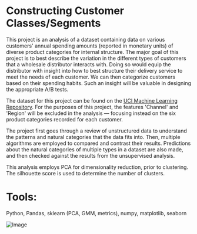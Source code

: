 # Constructing Customer Classes/Segments
This project is an analysis of a dataset containing data on various customers' annual spending amounts 
(reported in monetary units) of diverse product categories for internal structure. 
The major goal of this project is to best describe the variation in the different types of customers that a 
wholesale distributor interacts with. Doing so would equip the distributor with insight into how to best 
structure their delivery service to meet the needs of each customer. We can then categorize customers based on their spending habits. Such an insight will be valuable in designing the appropriate A/B tests.

The dataset for this project can be found on the [UCI Machine Learning Repository](https://archive.ics.uci.edu/ml/datasets/Wholesale+customers). For the purposes of this project, the features 'Channel' and 'Region' will be excluded in the analysis — focusing instead on the six product categories recorded for each customer.

The project first goes through a review of unstructured data to understand the patterns and natural categories that the data fits into. 
Then, multiple algorithms are employed to compared and contrast their results. Predictions about the natural 
categories of multiple types in a dataset are also made, and then checked against the results from the unsupervised analysis.

This analysis employs PCA for dimensionality reduction, prior to clustering. The silhouette score is used to determine the number of clusters.

# Tools:
Python, Pandas, sklearn (PCA, GMM, metrics), numpy, matplotlib, seaborn

![Image](https://github.com/gmsardane/Customer-Segments/blob/master/CustomerSegmentsClustering.png)

